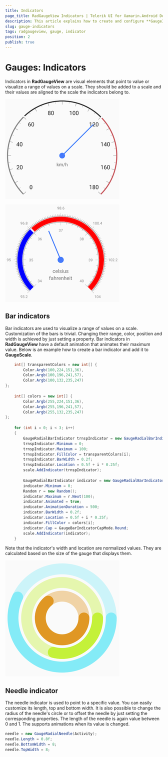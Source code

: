 ```yaml
---
title: Indicators
page_title: RadGaugeView Indicators | Telerik UI for Xamarin.Android Documentation
description: This article explains how to create and configure **GaugeIndicator** instances.
slug: gauge-indicators
tags: radgaugeview, gauge, indicator
position: 2
publish: true
---
```


# Gauges: Indicators

Indicators in **RadGaugeView** are visual elements that point to value or visualize a range of values on a scale. They should be added to a scale and their values are aligned to the scale the indicators belong to.

![TelerikUI-Gauges-Indicators-Example-1](images/gauges-indicators1.png "An example of radial gauge with bar indicators and a needle.")

![TelerikUI-Gauges-Indicators-Example-2](images/gauges-indicators2.png "An example of radial gauge with bar indicators and a needle.")

## Bar indicators

Bar indicators are used to visualize a range of values on a scale. Customization of the bars is trivial. Changing their range, color, position and width is achieved by just setting a property. Bar indicators in **RadGaugeView** have a default animation that animates their maximum value. Below is an example how to create a bar indicator and add it to **GaugeScale**.


```C#
    int[] transparentColors = new int[] {
        Color.Argb(100,224,151,36),
        Color.Argb(100,196,241,57),
        Color.Argb(100,132,235,247)
};

    int[] colors = new int[] {
        Color.Argb(255,224,151,36),
        Color.Argb(255,196,241,57),
        Color.Argb(255,132,235,247)
};

    for (int i = 0; i < 3; i++)
    {
        GaugeRadialBarIndicator trnspIndicator = new GaugeRadialBarIndicator(Activity);
        trnspIndicator.Minimum = 0;
        trnspIndicator.Maximum = 100;
        trnspIndicator.FillColor = transparentColors[i];
        trnspIndicator.BarWidth = 0.2f;
        trnspIndicator.Location = 0.5f + i * 0.25f;
        scale.AddIndicator(trnspIndicator);

        GaugeRadialBarIndicator indicator = new GaugeRadialBarIndicator(Activity);
        indicator.Minimum = 0;
        Random r = new Random();
        indicator.Maximum = r.Next(100);
        indicator.Animated = true;
        indicator.AnimationDuration = 500;
        indicator.BarWidth = 0.2f;
        indicator.Location = 0.5f + i * 0.25f;
        indicator.FillColor = colors[i];
        indicator.Cap = GaugeBarIndicatorCapMode.Round;
        scale.AddIndicator(indicator);
    }
```

Note that the indicator's width and location are normalized values. They are calculated based on the size of the gauge that displays them. 

![TelerikUI-Gauges-Indicators-Bar](images/gauge-indicators-bars.png "An example of radial gauge with customized radial bar indicators.")

## Needle indicator

The needle indicator is used to point to a specific value. You can easily customize its length, top and bottom width. It is also possible to change the radius of the needle's circle or to offset the needle by just setting the corresponding properties. The length of the needle is again value between 0 and 1. The supports animations when its value is changed.


```C#
needle = new GaugeRadialNeedle(Activity);
needle.Length = 0.8f;
needle.BottomWidth = 8;
needle.TopWidth = 8;
```